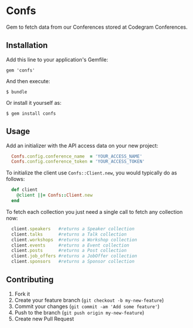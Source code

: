 # Confs

Gem to fetch data from our Conferences stored at Codegram Conferences.

## Installation

Add this line to your application's Gemfile:

    gem 'confs'

And then execute:

    $ bundle

Or install it yourself as:

    $ gem install confs

## Usage


Add an initializer with the API access data on your new project:

```ruby
  Confs.config.conference_name  = 'YOUR_ACCESS_NAME'
  Confs.config.conference_token = 'YOUR_ACCESS_TOKEN'
```

To initialize the client use `Confs::Client.new`, you would
typically do as follows:

```ruby
  def client
    @client ||= Confs::Client.new
  end
```

To fetch each collection you just need a single call to fetch any collection
now:

```ruby
  client.speakers   #returns a Speaker collection
  client.talks      #returns a Talk collection
  client.workshops  #returns a Workshop collection
  client.events     #returns a Event collection
  client.posts      #returns a Post collection
  client.job_offers #returns a JobOffer collection
  client.sponsors   #returns a Sponsor collection
```

## Contributing

1. Fork it
2. Create your feature branch (`git checkout -b my-new-feature`)
3. Commit your changes (`git commit -am 'Add some feature'`)
4. Push to the branch (`git push origin my-new-feature`)
5. Create new Pull Request
